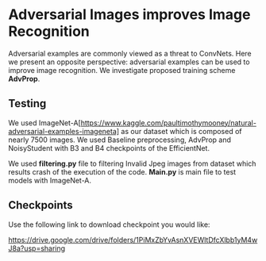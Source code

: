 # Adversarial Images improves Image Recognition
Adversarial examples are commonly viewed as a threat to ConvNets. Here we present an opposite perspective: adversarial examples can be used to improve image recognition. We investigate proposed training scheme **AdvProp**.

## Testing
We used ImageNet-A[https://www.kaggle.com/paultimothymooney/natural-adversarial-examples-imageneta] as our dataset which is composed of nearly 7500 images.
We used Baseline preprocessing, AdvProp and NoisyStudent with B3 and B4 checkpoints of the EfficientNet. 


We used **filtering.py** file to filtering Invalid Jpeg images from dataset which results crash of the execution of the code. 
**Main.py** is main file to test models with ImageNet-A.

## Checkpoints
Use the following link to download checkpoint you would like:

https://drive.google.com/drive/folders/1PiMxZbYvAsnXVEWltDfcXlbb1yM4wJ8a?usp=sharing
